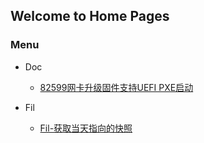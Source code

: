 ## Welcome to Home Pages


### Menu

- Doc
    - [82599网卡升级固件支持UEFI PXE启动](Doc/82599-upgrade.md)

- Fil
    - [Fil-获取当天指向的快照](Fil/fil-chain-snapshots-fallback.md)

